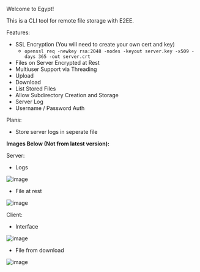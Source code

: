 Welcome to Egypt!

This is a CLI tool for remote file storage with E2EE.

Features:
- SSL Encryption (You will need to create your own cert and key)
  - `openssl req -newkey rsa:2048 -nodes -keyout server.key -x509 -days 365 -out server.crt`
- Files on Server Encrypted at Rest
- Multiuser Support via Threading
- Upload
- Download
- List Stored Files
- Allow Subdirectory Creation and Storage
- Server Log
- Username / Password Auth

Plans:
- Store server logs in seperate file



**Images Below (Not from latest version):**

Server:
- Logs

![image](https://github.com/infiniteaxon/egypt/assets/60622650/42294af5-0b62-4ada-87ef-69499fe46755)


- File at rest

![image](https://github.com/infiniteaxon/egypt/assets/60622650/b48e3570-d11e-4425-9940-b60019d6ca56)


Client:
- Interface

![image](https://github.com/infiniteaxon/egypt/assets/60622650/39cfbc67-e6d8-4a25-ac2f-3782b8151999)

- File from download

![image](https://github.com/infiniteaxon/egypt/assets/60622650/25f0b969-be64-4d7b-b248-25d8ad5640d0)


